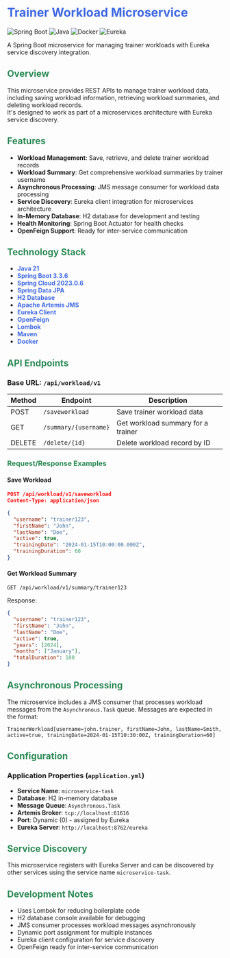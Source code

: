 # <span style="color: #4169E1;">Trainer Workload Microservice</span>

![Spring Boot](https://img.shields.io/badge/Spring%20Boot-3.3.6-brightgreen)
![Java](https://img.shields.io/badge/Java-21-blue)
![Docker](https://img.shields.io/badge/Docker-Ready-blue)
![Eureka](https://img.shields.io/badge/Eureka-Client-green)

A Spring Boot microservice for managing trainer workloads with Eureka service discovery integration.

## <span style="color: #2E8B57;">Overview</span>

This microservice provides REST APIs to manage trainer workload data, including saving workload information, retrieving workload summaries, and deleting workload records.  <br>
It's designed to work as part of a microservices architecture with Eureka service discovery.

## <span style="color: #2E8B57;">Features</span>

- **Workload Management**: Save, retrieve, and delete trainer workload records
- **Workload Summary**: Get comprehensive workload summaries by trainer username
- **Asynchronous Processing**: JMS message consumer for workload data processing
- **Service Discovery**: Eureka client integration for microservices architecture
- **In-Memory Database**: H2 database for development and testing
- **Health Monitoring**: Spring Boot Actuator for health checks
- **OpenFeign Support**: Ready for inter-service communication

## <span style="color: #2E8B57;">Technology Stack</span>

- **<span style="color: #4169E1;">Java 21</span>**
- **<span style="color: #4169E1;">Spring Boot 3.3.6</span>**
- **<span style="color: #4169E1;">Spring Cloud 2023.0.6</span>**
- **<span style="color: #4169E1;">Spring Data JPA</span>**
- **<span style="color: #4169E1;">H2 Database</span>**
- **<span style="color: #4169E1;">Apache Artemis JMS</span>**
- **<span style="color: #4169E1;">Eureka Client</span>**
- **<span style="color: #4169E1;">OpenFeign</span>**
- **<span style="color: #4169E1;">Lombok</span>**
- **<span style="color: #4169E1;">Maven</span>**
- **<span style="color: #4169E1;">Docker</span>**

## <span style="color: #2E8B57;">API Endpoints</span>

### Base URL: `/api/workload/v1`

| Method | Endpoint | Description |
|--------|----------|-------------|
| POST | `/saveworkload` | Save trainer workload data |
| GET | `/summary/{username}` | Get workload summary for a trainer |
| DELETE | `/delete/{id}` | Delete workload record by ID |

### <span style="color: #2E8B57;">Request/Response Examples</span>

#### Save Workload
```json
POST /api/workload/v1/saveworkload
Content-Type: application/json

{
  "username": "trainer123",
  "firstName": "John",
  "lastName": "Doe",
  "active": true,
  "trainingDate": "2024-01-15T10:00:00.000Z",
  "trainingDuration": 60
}
```

#### Get Workload Summary
```http
GET /api/workload/v1/summary/trainer123
```

Response:
```json
{
  "username": "trainer123",
  "firstName": "John",
  "lastName": "Doe",
  "active": true,
  "years": [2024],
  "months": ["January"],
  "totalDuration": 180
}
```

## <span style="color: #2E8B57;">Asynchronous Processing</span>

The microservice includes a JMS consumer that processes workload messages from the `Asynchronous.Task` queue. Messages are expected in the format:

```
TrainerWorkload[username=john.trainer, firstName=John, lastName=Smith, active=true, trainingDate=2024-01-15T10:30:00Z, trainingDuration=60]
```

## <span style="color: #2E8B57;">Configuration</span>

### Application Properties (`application.yml`)

- **Service Name**: `microservice-task`
- **Database**: H2 in-memory database
- **Message Queue**: `Asynchronous.Task`
- **Artemis Broker**: `tcp://localhost:61616`
- **Port**: Dynamic (0) - assigned by Eureka
- **Eureka Server**: `http://localhost:8762/eureka`

## <span style="color: #2E8B57;">Service Discovery</span>

This microservice registers with Eureka Server and can be discovered by other services using the service name `microservice-task`.

## <span style="color: #2E8B57;">Development Notes</span>

- Uses Lombok for reducing boilerplate code
- H2 database console available for debugging
- JMS consumer processes workload messages asynchronously
- Dynamic port assignment for multiple instances
- Eureka client configuration for service discovery
- OpenFeign ready for inter-service communication
